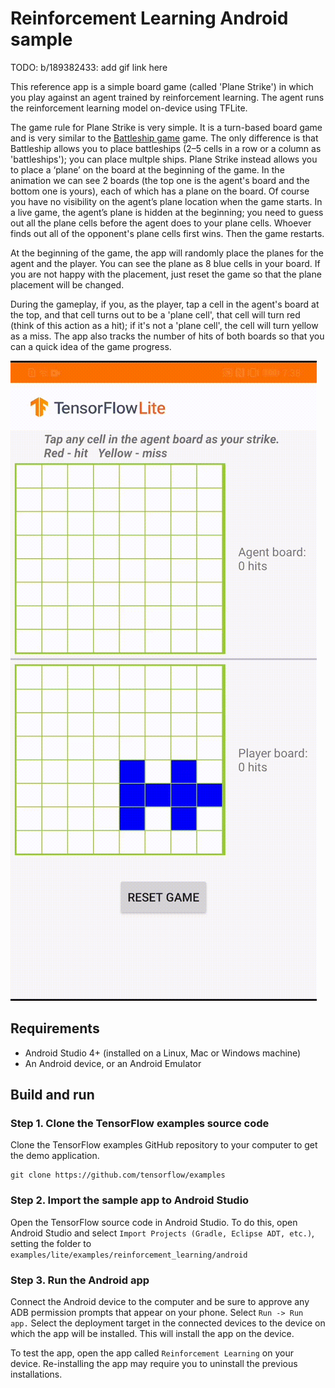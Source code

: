 # Reinforcement Learning Android sample

TODO: b/189382433: add gif link here

This reference app is a simple board game (called 'Plane Strike') in which you
play against an agent trained by reinforcement learning. The agent runs the
reinforcement learning model on-device using TFLite.

The game rule for Plane Strike is very simple. It is a turn-based board game and
is very similar to the
[Battleship game](https://en.wikipedia.org/wiki/Battleship_\(game\)) game. The
only difference is that Battleship allows you to place battleships (2–5 cells in
a row or a column as 'battleships'); you can place multple ships. Plane Strike
instead allows you to place a ‘plane’ on the board at the beginning of the game.
In the animation we can see 2 boards (the top one is the agent's board and the
bottom one is yours), each of which has a plane on the board. Of course you have
no visibility on the agent’s plane location when the game starts. In a live
game, the agent’s plane is hidden at the beginning; you need to guess out all
the plane cells before the agent does to your plane cells. Whoever finds out all
of the opponent's plane cells first wins. Then the game restarts.

At the beginning of the game, the app will randomly place the planes for the
agent and the player. You can see the plane as 8 blue cells in your board. If
you are not happy with the placement, just reset the game so that the plane
placement will be changed.

During the gameplay, if you, as the player, tap a cell in the agent's board at
the top, and that cell turns out to be a 'plane cell', that cell will turn red
(think of this action as a hit); if it's not a 'plane cell', the cell will turn
yellow as a miss. The app also tracks the number of hits of both boards so that
you can a quick idea of the game progress.

![SCREENRECORD](reinforcementlearning.gif)

## Requirements

*   Android Studio 4+ (installed on a Linux, Mac or Windows machine)
*   An Android device, or an Android Emulator

## Build and run

### Step 1. Clone the TensorFlow examples source code

Clone the TensorFlow examples GitHub repository to your computer to get the demo
application.

```
git clone https://github.com/tensorflow/examples
```

### Step 2. Import the sample app to Android Studio

Open the TensorFlow source code in Android Studio. To do this, open Android
Studio and select `Import Projects (Gradle, Eclipse ADT, etc.)`, setting the
folder to `examples/lite/examples/reinforcement_learning/android`

### Step 3. Run the Android app

Connect the Android device to the computer and be sure to approve any ADB
permission prompts that appear on your phone. Select `Run -> Run app.` Select
the deployment target in the connected devices to the device on which the app
will be installed. This will install the app on the device.

To test the app, open the app called `Reinforcement Learning` on your device.
Re-installing the app may require you to uninstall the previous installations.
